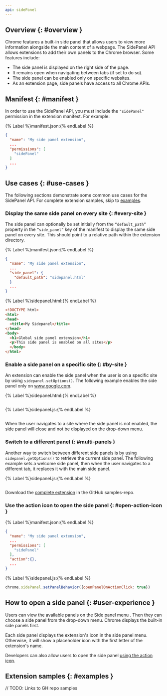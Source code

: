 ```yaml
---
api: sidePanel
---
```


## Overview {: #overview }

Chrome features a built-in side panel that allows users to view more information alongside the main content of a webpage. The SidePanel API allows extensions to add their own panels to the Chrome browser. Some features include:

- The side panel is displayed on the right side of the page.
- It remains open when navigating between tabs (if set to do so).
- The side panel can be enabled only on specific websites.
- As an extension page, side panels have access to all Chrome APIs.

## Manifest {: #manifest }

In order to use the SidePanel API, you must include the `"sidePanel"` permission in the extension manifest. For example:

{% Label %}manifest.json:{% endLabel %}

```json
{
  "name": "My side panel extension",
  ...
  "permissions": [
    "sidePanel"
  ]
  ...
}
```

## Use cases {: #use-cases }

The following sections demonstrate some common use cases for the SidePanel API. For complete extension samples, skip to [examples](#examples).

### Display the same side panel on every site {: #every-site }

The side panel can optionally be set initially from the `“default_path”` property in the `“side_panel”` key of the manifest to display the same side panel on every site. This should point to a relative path within the extension directory.

{% Label %}manifest.json:{% endLabel %}

```json
{
  "name": "My side panel extension",
  ...
  "side_panel": {
    "default_path": "sidepanel.html"
  }
  ...
}
```

{% Label %}sidepanel.html:{% endLabel %}

```html
<!DOCTYPE html>
<html>
<head>
  <title>My Sidepanel</title>
</head>
<body>
  <h1>Global side panel extension</h1>
  <p>This side panel is enabled on all sites</p>
  </body>
</html>
```

### Enable a side panel on a specific site {: #by-site }

An extension can enable the side panel when the user is on a specific site by using `sidepanel.setOptions()`. The following example enables the side panel only on www.google.com. 

{% Label %}sidepanel.html:{% endLabel %}

```html

```


{% Label %}sidepanel.js:{% endLabel %}

```js

```

When the user navigates to a site where the side panel is not enabled, the side panel will close and not be displayed on the drop-down menu.

### Switch to a different panel {: #multi-panels }

Another way to switch between different side panels is by using `sidepanel.getOptions()` to retrieve the current side panel. The following example sets a welcome side panel, then when the user navigates to a different tab, it replaces it with the main side panel.

{% Label %}sidepanel.js:{% endLabel %}

```js

```

Download the [complete extension](TBD) in the GitHub samples-repo.

### Use the action icon to open the side panel {: #open-action-icon } 

{% Label %}manifest.json:{% endLabel %}

```json
{
  "name": "My side panel extension",
  ...
  "permissions": [
    "sidePanel"
  ],
  "action":{},
  ...
}
```

{% Label %}sidepanel.js:{% endLabel %}

```js
chrome.sidePanel.setPanelBehavior({openPanelOnActionClick: true})
```

## How to open a side panel {: #user-experience }

Users can view the available panels on the Side panel menu <image here>. Then they can choose a side panel from the drop-down menu. Chrome displays the built-in side panels first.

Each side panel displays the extension's icon in the side panel menu. Otherwise, it will show a placeholder icon with the first letter of the extension's name. 

Developers can also allow users to open the side panel [using the action icon](#open-action-icon).

## Extension samples {: #examples }
// TODO: Links to GH repo samples



